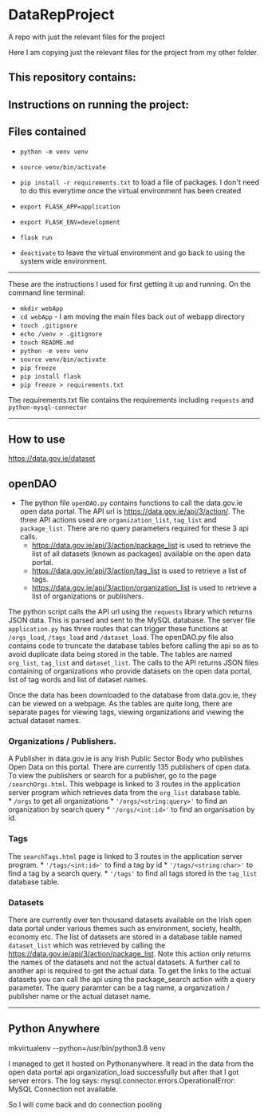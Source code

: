 # DataRepProject
A repo with just the relevant files for the project

Here I am copying just the relevant files for the project from my other folder.

## This repository contains:

## Instructions on running the project:

## Files contained






- `python -m venv venv`

- `source venv/bin/activate`

- `pip install -r requirements.txt` to load a file of packages. I don't need to do this everytime once the virtual environment has been created

- `export FLASK_APP=application`

- `export FLASK_ENV=development`

- `flask run`

- `deactivate` to leave the virtual environment and go back to using the system wide environment.
---

These are the instructions I used for first getting it up and running. 
On the command line terminal:

- `mkdir webApp`
- `cd webApp` - I am moving the main files back out of webapp directory
- `touch .gitignore`
- `echo /venv > .gitignore`
- `touch README.md`
- `python -m venv venv`
- `source venv/bin/activate`
- `pip freeze`
- `pip install flask`
- `pip freeze > requirements.txt`

The requirements.txt file contains the requirements including `requests` and `python-mysql-connector`

---
## How to use
https://data.gov.ie/dataset
## openDAO
- The python file `openDAO.py` contains functions to call the data.gov.ie open data portal. The API url is https://data.gov.ie/api/3/action/. The three API actions used are `organization_list`, `tag_list` and `package_list`. There are no query parameters required for these 3 api calls.
    * https://data.gov.ie/api/3/action/package_list is used to retrieve the list of all datasets (known as packages) available on the open data portal.
    * https://data.gov.ie/api/3/action/tag_list is used to retrieve a list of tags.
    * https://data.gov.ie/api/3/action/organization_list is used to retrieve a list of organizations or publishers.

The python script calls the API url using the `requests` library which returns JSON data. This is parsed and sent to the MySQL database. The server file `application.py` has three routes that can trigger these functions at  `/orgs_load`, `/tags_load` and  `/dataset_load`. The openDAO.py file also contains code to truncate the database tables before calling the api so as to avoid duplicate data being stored in the table.  The tables are named `org_list`, `tag_list` and `dataset_list`.
The calls to the API returns JSON files containing  of organizations who provide datasets on the open data portal, list of tag words and list of dataset names.

Once the data has been downloaded to the database from data.gov.ie, they can be viewed on a webpage. As the tables are quite long, there are separate pages for viewing tags, viewing organizations and viewing the actual dataset names. 

### Organizations / Publishers.
A Publisher in data.gov.ie is any Irish Public Sector Body who publishes Open Data on this portal.
There are currently 135 publishers of open data. To view the publishers or search for a publisher, go to the page `/searchOrgs.html`. This webpage is linked to 3 routes in the application server program which retrieves data from the `org_list` database table.  
    * `/orgs` to get all organizations
    * `'/orgs/<string:query>'` to find an organization by search query
    *  `'/orgs/<int:id>'` to find an organisation by id.  

### Tags

The `searchTags.html` page is linked to 3 routes in the application server program. 
    * `'/tags/<int:id>'` to find a tag by id
    * `'/tags/<string:char>'` to find a tag by a search query.
    * `'/tags'` to find all tags stored in the `tag_list` database table.

### Datasets

There are currently over ten thousand datasets available on the Irish open data portal under various themes such as environment, society, health, economy etc. 
The list of datasets are stored in a database table named `dataset_list` which was retrieved by calling the https://data.gov.ie/api/3/action/package_list. Note this action only returns the names of the datasets and not the actual datasets. A further call to another api is required to get the actual data.
To get the links to the actual datasets you can call the api using the package_search action with a query parameter. The query paramter can be a tag name, a organization / publisher name or the actual dataset name.




---
## Python Anywhere

mkvirtualenv --python=/usr/bin/python3.8 venv

I managed to get it hosted on Pythonanywhere. It read in the data from the open data portal api organization_load successfully but after that I got server errors.
The log says: mysql.connector.errors.OperationalError: MySQL Connection not available.

So I will come back and do connection pooling
